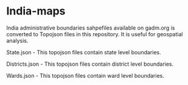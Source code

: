 # India-maps
India administrative boundaries  sahpefiles available on gadm.org is converted to Topojson files in this repository. It is useful for geospatial analysis.

State.json - This topojson files contain state level boundaries.

Districts.json - This topojson files contain district level boundaries.

Wards.json - This topojson files contain ward level boundaries.



 
